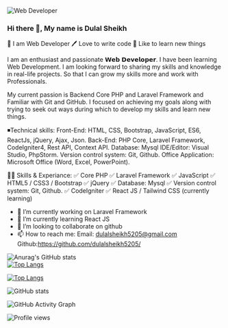 ![Web Developer](https://media.licdn.com/dms/image/D4D16AQEk-PjUBwtWIw/profile-displaybackgroundimage-shrink_350_1400/0/1672087295248?e=1688601600&v=beta&t=_583jhM1UoFPfKAEUDN3ao4qLhDDcoaAYjvJuanCoJU)



### Hi there 👋, My name is Dulal Sheikh
👑 I am Web Developer
🖊️ Love to write code
🎤 Like to learn new things


I am an enthusiast and passionate 𝗪𝗲𝗯 𝗗𝗲𝘃𝗲𝗹𝗼𝗽𝗲𝗿. I have been learning Web Development. I am looking forward to sharing my skills and knowledge in real-life projects. So that I can grow my skills more and work with Professionals.

My current passion is Backend Core PHP and Laravel Framework and Familiar with Git and GitHub. I focused on achieving my goals along with trying to seek out ways during which to develop my skills and learn new things.

◾Technical skills:
Front-End: HTML, CSS, Bootstrap, JavaScript, ES6, ReactJs, jQuery, Ajax, Json.
Back-End: PHP Core, Laravel Framework, CodeIgniter4, Rest API, Context API. 
Database: Mysql
IDE/Editor: Visual Studio, PhpStorm.
Version control system: Git, Github.
Office Application: Microsoft Office (Word, Excel, PowerPoint).


👨‍💻 Skills & Experiance:
✅ Core PHP
✅ Laravel Framework
✅ JavaScript
✅ HTML5 / CSS3 / Bootstrap
✅ jQuery 
✅ Database: Mysql
✅ Version control system: Git, Github.
✅ CodeIgniter
✅ React JS / Tailwind CSS (currently learning)


- 🔭 I’m currently working on Laravel Framework 
- 🌱 I’m currently learning React JS 
- 👯 I’m looking to collaborate on github 
- 📫 How to reach me:       Email: dulalsheikh5205@gmail.com Github:https://github.com/dulalsheikh5205/ 



![Anurag's GitHub stats](https://github-readme-stats.vercel.app/api?username=anuraghazra&show_icons=true&theme=radical) <br>
[![Top Langs](https://github-readme-stats.vercel.app/api/top-langs/?username=anuraghazra&layout=compact)](https://github.com/anuraghazra/github-readme-stats)

[![Top Langs](https://github-readme-stats.vercel.app/api/top-langs/?username=https://github.com/dulalsheikh5205/)](https://github.com/anuraghazra/github-readme-stats)

![GitHub stats](https://github-readme-stats.vercel.app/api?username=https://github.com/dulalsheikh5205/&show_icons=true)  

![GitHub Activity Graph](https://activity-graph.herokuapp.com/graph?username=https://github.com/dulalsheikh5205/)  

![Profile views](https://gpvc.arturio.dev/https://github.com/dulalsheikh5205/)  

